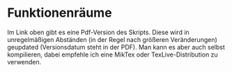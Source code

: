 # Funktionenräume

Im Link oben gibt es eine Pdf-Version des Skripts.  Diese wird in unregelmäßigen Abständen (in der Regel nach größeren Veränderungen) geupdated (Versionsdatum steht in der PDF).  Man kann es aber auch selbst kompilieren, dabei empfehle ich eine MikTex oder TexLive-Distribution zu verwenden.
